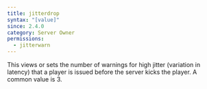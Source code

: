 ```yaml
---
title: jitterdrop
syntax: "[value]"
since: 2.4.0
category: Server Owner
permissions:
  - jitterwarn
---
```


This views or sets the number of warnings for high jitter (variation in latency) that a player is issued before the server kicks the player. A common value is 3.
